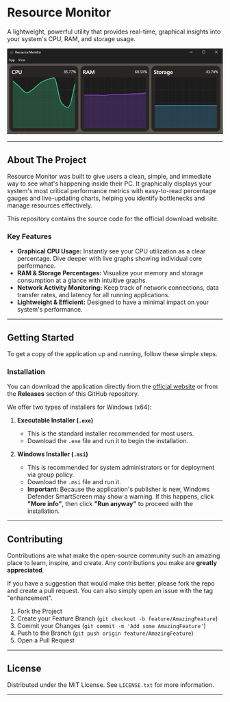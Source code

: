 # Resource Monitor

A lightweight, powerful utility that provides real-time, graphical insights into your system's CPU, RAM, and storage usage.

![App Screenshot](/assets//image.png)

---

## About The Project

Resource Monitor was built to give users a clean, simple, and immediate way to see what's happening inside their PC. It graphically displays your system's most critical performance metrics with easy-to-read percentage gauges and live-updating charts, helping you identify bottlenecks and manage resources effectively.

This repository contains the source code for the official download website.

### Key Features

* **Graphical CPU Usage:** Instantly see your CPU utilization as a clear percentage. Dive deeper with live graphs showing individual core performance.
* **RAM & Storage Percentages:** Visualize your memory and storage consumption at a glance with intuitive graphs.
* **Network Activity Monitoring:** Keep track of network connections, data transfer rates, and latency for all running applications.
* **Lightweight & Efficient:** Designed to have a minimal impact on your system's performance.

---

## Getting Started

To get a copy of the application up and running, follow these simple steps.

### Installation

You can download the application directly from the [official website](https://ravish-ranjan.github.io/apps/resource-monitor) or from the **Releases** section of this GitHub repository.

We offer two types of installers for Windows (x64):

1.  **Executable Installer (`.exe`)**
    * This is the standard installer recommended for most users.
    * Download the `.exe` file and run it to begin the installation.

2.  **Windows Installer (`.msi`)**
    * This is recommended for system administrators or for deployment via group policy.
    * Download the `.msi` file and run it.
    * **Important:** Because the application's publisher is new, Windows Defender SmartScreen may show a warning. If this happens, click **"More info"**, then click **"Run anyway"** to proceed with the installation.

---

## Contributing

Contributions are what make the open-source community such an amazing place to learn, inspire, and create. Any contributions you make are **greatly appreciated**.

If you have a suggestion that would make this better, please fork the repo and create a pull request. You can also simply open an issue with the tag "enhancement".

1.  Fork the Project
2.  Create your Feature Branch (`git checkout -b feature/AmazingFeature`)
3.  Commit your Changes (`git commit -m 'Add some AmazingFeature'`)
4.  Push to the Branch (`git push origin feature/AmazingFeature`)
5.  Open a Pull Request

---

## License

Distributed under the MIT License. See `LICENSE.txt` for more information.

---
